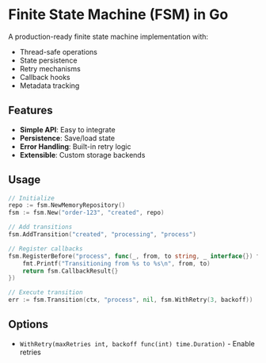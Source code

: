 # Finite State Machine (FSM) in Go

A production-ready finite state machine implementation with:
- Thread-safe operations
- State persistence
- Retry mechanisms
- Callback hooks
- Metadata tracking

## Features

- **Simple API**: Easy to integrate
- **Persistence**: Save/load state
- **Error Handling**: Built-in retry logic
- **Extensible**: Custom storage backends

## Usage

```go
// Initialize
repo := fsm.NewMemoryRepository()
fsm := fsm.New("order-123", "created", repo)

// Add transitions
fsm.AddTransition("created", "processing", "process")

// Register callbacks
fsm.RegisterBefore("process", func(_, from, to string, _ interface{}) fsm.CallbackResult {
    fmt.Printf("Transitioning from %s to %s\n", from, to)
    return fsm.CallbackResult{}
})

// Execute transition
err := fsm.Transition(ctx, "process", nil, fsm.WithRetry(3, backoff))
```

## Options

- `WithRetry(maxRetries int, backoff func(int) time.Duration)` - Enable retries